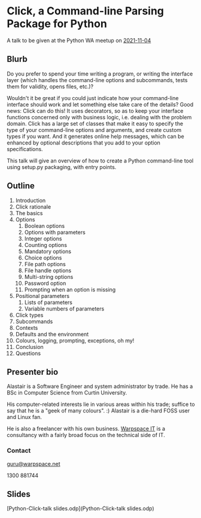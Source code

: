 # Click, a Command-line Parsing Package for Python
A talk to be given at the Python WA meetup on
[2021-11-04](https://www.meetup.com/pythonwa)

## Blurb

Do you prefer to spend your time writing a program, or writing the
interface layer (which handles the command-line options and subcommands,
tests them for validity, opens files, etc.)?

Wouldn't it be great if you could just indicate how your command-line
interface should work and let something else take care of the details?
Good news: Click can do this!  It uses decorators, so as to keep your
interface functions concerned only with business logic, i.e. dealing
with the problem domain.  Click has a large set of classes that make it
easy to specify the type of your command-line options and arguments, and
create custom types if you want.  And it generates online help messages,
which can be enhanced by optional descriptions that you add to your
option specifications.

This talk will give an overview of how to create a Python command-line
tool using setup.py packaging, with entry points.

## Outline

  1. Introduction
  1. Click rationale
  1. The basics
  1. Options
      1. Boolean options
      1. Options with parameters
      1. Integer options
      1. Counting options
      1. Mandatory options
      1. Choice options
      1. File path options
      1. File handle options
      1. Multi-string options
      1. Password option
      1. Prompting when an option is missing
  1. Positional parameters
      1. Lists of parameters
      1. Variable numbers of parameters
  1. Click types
  1. Subcommands
  1. Contexts
  1. Defaults and the environment
  1. Colours, logging, prompting, exceptions, oh my!
  1. Conclusion
  1. Questions

## Presenter bio

Alastair is a Software Engineer and system administrator by trade.  He has a BSc in Computer Science from Curtin University.

His computer-related interests lie in various areas within his trade; suffice to say that he is a "geek of many colours". :)  Alastair is a die-hard FOSS user and Linux fan.

He is also a freelancer with his own business.  [Warpspace IT](http://www.warpspace.net/) is a consultancy with a fairly broad focus on the technical side of IT.

### Contact

guru@warpspace.net

1300 881744

## Slides

[Python-Click-talk slides.odp](Python-Click-talk slides.odp)
